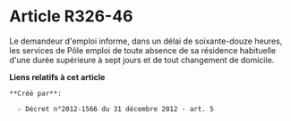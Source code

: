 # Article R326-46

Le demandeur d'emploi informe, dans un délai de soixante-douze heures, les services de Pôle emploi de toute absence de sa
résidence habituelle d'une durée supérieure à sept jours et de tout changement de domicile.

**Liens relatifs à cet article**

	**Créé par**:

	  - Décret n°2012-1566 du 31 décembre 2012 - art. 5
